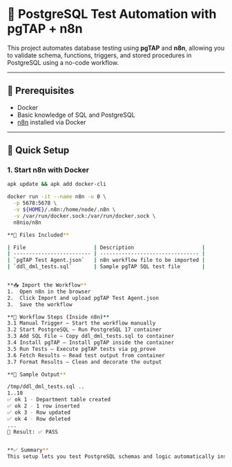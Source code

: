 # 🧪 PostgreSQL Test Automation with pgTAP + n8n

This project automates database testing using **pgTAP** and **n8n**, allowing you to validate schema, functions, triggers, and stored procedures in PostgreSQL using a no-code workflow.

---

## 🔧 Prerequisites

- Docker
- Basic knowledge of SQL and PostgreSQL
- [n8n](https://n8n.io/) installed via Docker

---

## 🚀 Quick Setup

### 1. Start n8n with Docker

```bash
apk update && apk add docker-cli

docker run -it --name n8n -u 0 \
  -p 5678:5678 \
  -v ${HOME}/.n8n:/home/node/.n8n \
  -v /var/run/docker.sock:/var/run/docker.sock \
  n8nio/n8n

**📂 Files Included**

| File                      | Description                      |
| ------------------------- | -------------------------------- |
| `pgTAP Test Agent.json`   | n8n workflow file to be imported |
| `ddl_dml_tests.sql`       | Sample pgTAP SQL test file       |


**📥 Import the Workflow**
1.	Open n8n in the browser
2.	Click Import and upload pgTAP Test Agent.json
3.	Save the workflow

**🔁 Workflow Steps (Inside n8n)**
3.1 Manual Trigger – Start the workflow manually
3.2 Start PostgreSQL – Run PostgreSQL 17 container
3.3 Add SQL File – Copy ddl_dml_tests.sql to container
3.4 Install pgTAP – Install pgTAP inside the container
3.5 Run Tests – Execute pgTAP tests via pg_prove
3.6 Fetch Results – Read test output from container
3.7 Format Results – Clean and decorate the output

**📄 Sample Output**

/tmp/ddl_dml_tests.sql ..
1..10
✅ ok 1 - Department table created
✅ ok 2 - 1 row inserted
✅ ok 3 - Row updated
✅ ok 4 - Row deleted
...
🏁 Result: ✅ PASS


**✅ Summary**
This setup lets you test PostgreSQL schemas and logic automatically inside Docker using pgTAP and n8n — without a full CI/CD pipeline.

